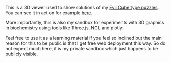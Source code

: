 This is a 3D viewer used to show solutions of my [Evil Cube type puzzles](https://www.printables.com/model/1339793-evil-cube).
You can see it in action for example [here](https://vaclavhanzl.github.io/cube-solutions/cube.html?bricks=13,564,851,864,1108,1115,1310,1435,1519,1685,1868,2025).

More importantly, this is also my sandbox for experiments with 3D graphics in biochemistry using tools like Three.js, NGL and plotly.

Feel free to use it as a learning material if you feel so inclined but the main reason for this to be public is that I get free web deployment this way. So do not expect much here, it is my private sandbox which just happens to be publicly visible.
